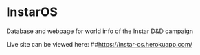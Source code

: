 # InstarOS
Database and webpage for world info of the Instar D&amp;D campaign

Live site can be viewed here: 
##https://instar-os.herokuapp.com/
